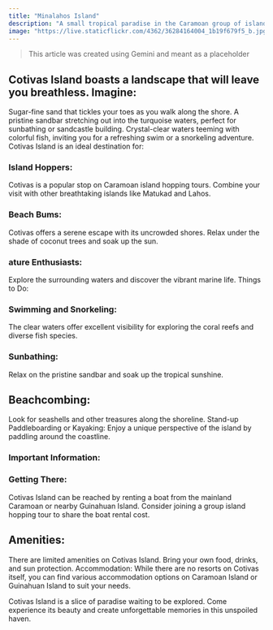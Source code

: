 ```yaml
---
title: "Minalahos Island"
description: "A small tropical paradise in the Caramoan group of islands"
image: "https://live.staticflickr.com/4362/36284164004_1b19f679f5_b.jpg"
---
```


> This article was created using Gemini and meant as a placeholder

## Cotivas Island boasts a landscape that will leave you breathless. Imagine:

Sugar-fine sand that tickles your toes as you walk along the shore.
A pristine sandbar stretching out into the turquoise waters, perfect for sunbathing or sandcastle building.
Crystal-clear waters teeming with colorful fish, inviting you for a refreshing swim or a snorkeling adventure.
Cotivas Island is an ideal destination for:

### Island Hoppers: 
Cotivas is a popular stop on Caramoan island hopping tours. Combine your visit with other breathtaking islands like Matukad and Lahos.

### Beach Bums: 
Cotivas offers a serene escape with its uncrowded shores. Relax under the shade of coconut trees and soak up the sun.

### ature Enthusiasts: 
Explore the surrounding waters and discover the vibrant marine life.
Things to Do:

### Swimming and Snorkeling: 
The clear waters offer excellent visibility for exploring the coral reefs and diverse fish species.

### Sunbathing: 
Relax on the pristine sandbar and soak up the tropical sunshine.

## Beachcombing: 
Look for seashells and other treasures along the shoreline.
Stand-up Paddleboarding or Kayaking: Enjoy a unique perspective of the island by paddling around the coastline.

### Important Information:

### Getting There: 
Cotivas Island can be reached by renting a boat from the mainland Caramoan or nearby Guinahuan Island. Consider joining a group island hopping tour to share the boat rental cost.

## Amenities: 
There are limited amenities on Cotivas Island. Bring your own food, drinks, and sun protection.
Accommodation: While there are no resorts on Cotivas itself, you can find various accommodation options on Caramoan Island or Guinahuan Island to suit your needs.

Cotivas Island is a slice of paradise waiting to be explored.  Come experience its beauty and create unforgettable memories in this unspoiled haven.